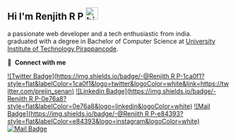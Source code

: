 ## Hi I'm Renjith R P <img src="https://user-images.githubusercontent.com/1303154/88677602-1635ba80-d120-11ea-84d8-d263ba5fc3c0.gif" width="28px" alt="hi">

a passionate web developer and a tech enthusiastic from india. <br>
graduated with a degree in Bachelor of Computer Science at [University Institute of Technology,Pirappancode]("#").<br>


🔗 &nbsp;**Connect with me**

[![Twitter Badge](https://img.shields.io/badge/-@Renjith R P-1ca0f1?style=flat&labelColor=1ca0f1&logo=twitter&logoColor=white&link=https://twitter.com/prejin_senan)](https://twitter.com/prejin) [![Linkedin Badge](https://img.shields.io/badge/-Renjith R P-0e76a8?style=flat&labelColor=0e76a8&logo=linkedin&logoColor=white)](https://www.linkedin.com/in/prejinpr) [![Mail Badge](https://img.shields.io/badge/-@Renjith R P-e84393?style=flat&labelColor=e84393&logo=instagram&logoColor=white)](https://instagram.com/prejin_senan) [![Mail Badge](https://img.shields.io/badge/-renjith-r-p-c0392b?style=flat&labelColor=c0392b&logo=gmail&logoColor=white)](mailto:renjithrp19@gmail.com)

<br>
